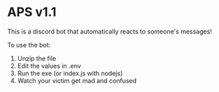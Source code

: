 # APS v1.1
This is a discord bot that automatically reacts to someone's messages!

To use the bot:
1. Unzip the file
2. Edit the values in .env
3. Run the exe (or index.js with nodejs)
4. Watch your victim get mad and confused

